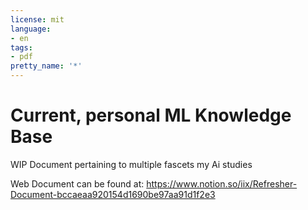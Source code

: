 ```yaml
---
license: mit
language:
- en
tags:
- pdf
pretty_name: '*'
---
```

# Current, personal ML Knowledge Base

WIP Document pertaining to multiple fascets my Ai studies

Web Document can be found at: https://www.notion.so/iix/Refresher-Document-bccaeaa920154d1690be97aa91d1f2e3